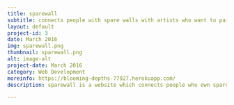 ```yaml
---
title: sparewall
subtitle: connects people with spare walls with artists who want to paint them!
layout: default
project-id: 3
date: March 2016
img: sparewall.png
thumbnail: sparewall.png
alt: image-alt
project-date: March 2016
category: Web Development
moreinfo: https://blooming-depths-77927.herokuapp.com/
description: sparewall is a website which connects people who own spare walls with those who want to paint them. It was made for my second project at GA WDI and was built in 5 days using Ruby, Sinatra, MVC design pattern with full RESTful routes, Google Maps API, BCrypt, Bower Components and a dash of Hipster Ipsum! To view the code click <a href="https://github.com/jaselchauhan/WDI_Project2"> here </a>

---
```

